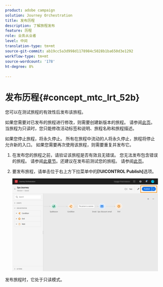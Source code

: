```yaml
---
product: adobe campaign
solution: Journey Orchestration
title: 发布历程
description: 了解旅程发布
feature: 历程
role: 业务从业者
level: 中间
translation-type: tm+mt
source-git-commit: ab19cc5a3d998d1178984c5028b1ba650d3e1292
workflow-type: tm+mt
source-wordcount: '178'
ht-degree: 8%

---
```



# 发布历程{#concept_mtc_lrt_52b}

您可以在测试旅程的有效性后发布该旅程。

如果您需要对已发布的旅程进行修改，则需要创建新版本的旅程。 请参阅[此页](../building-journeys/journey-versions.md)。当旅程为只读时，您只能修改活动标签和说明、旅程名称和旅程描述。

如果您停止旅程，将永久停止。 所有在旅程中流动的人将永久停止，旅程将停止允许新的入口。 如果您需要再次使用该旅程，则需要重复并发布它。

1. 在发布您的旅程之前，请验证该旅程是否有效且无错误。 您无法发布包含错误的旅程。 请参阅[此章节](../about/troubleshooting.md#section_h3q_kqk_fhb)。还建议在发布前测试您的旅程。 请参阅[此页](../building-journeys/testing-the-journey.md)。
1. 要发布旅程，请单击位于右上方下拉菜单中的&#x200B;**[!UICONTROL Publish]**&#x200B;选项。

   ![](../assets/journeyuc1_18.png)

发布旅程时，它处于只读模式。
